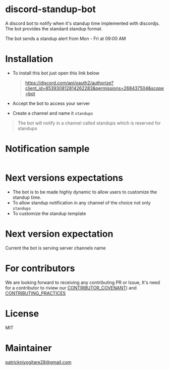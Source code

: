 # discord-standup-bot
A discord bot to notify when it's standup time implemented with discordjs. The bot provides the standard standup format.

The bot sends a standup alert from Mon - Fri at 09:00 AM

# Installation
- To install this bot just open this link below

    > https://discord.com/api/oauth2/authorize?client_id=853930812814262283&permissions=268437504&scope=bot

- Accept the bot to access your server
- Create a channel and name it `standups`
> The bot will notify in  a channel called standups which is reserved for standups

# Notification sample
<img src="">

# Next versions expectations
- The bot is to be made highly dynamic to allow users to customize the standup time.
- To allow standup notification in any channel of the choice not only `standups`
- To customize the standup template

# Next version expectation
 Current the bot is serving server channels name

# For contributors
 We are looking forward to receiving any contributing PR or Issue, It's need for a contributor to riview our [CONTRIBUTOR_COVENANT](https://github.com/Rwanda-Coding-Academy/Valdie/CONTRIBUTOR_COVENANT.md)) and  [CONTRIBUTING_PRACTICES](https://github.com/Rwanda-Coding-Academy/Valdie/CONTRIBUTING.md)

# License
MIT

# Maintainer
 patrickniyogitare28@gmail.com

